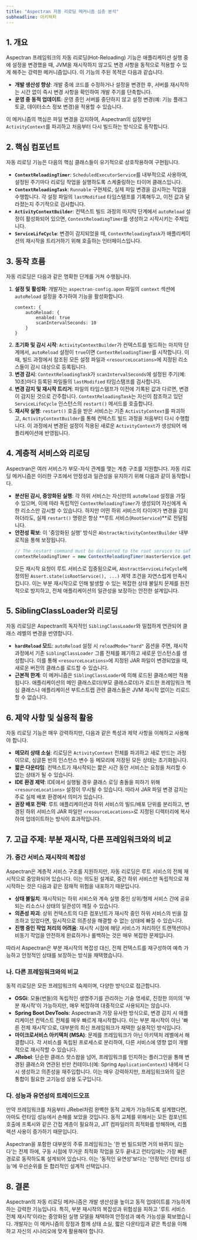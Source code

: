 ```yaml
---
title: "Aspectran 자동 리로딩 메커니즘 심층 분석"
subheadline: 아키텍처
---
```


## 1. 개요

Aspectran 프레임워크의 자동 리로딩(Hot-Reloading) 기능은 애플리케이션 실행 중에 설정을 변경했을 때, JVM을 재시작하지 않고도 변경 사항을 동적으로 적용할 수 있게 해주는 강력한 메커니즘입니다. 이 기능의 주된 목적은 다음과 같습니다.

-   **개발 생산성 향상**: 개발 중에 코드를 수정하거나 설정을 변경한 후, 서버를 재시작하는 시간 없이 즉시 변경 사항을 확인하여 개발 주기를 단축합니다.
-   **운영 중 동적 업데이트**: 운영 중인 서버를 중단하지 않고 설정 변경(예: 기능 플래그 토글, 데이터소스 정보 변경)을 적용할 수 있습니다.

이 메커니즘의 핵심은 파일 변경을 감지하여, Aspectran의 심장부인 `ActivityContext`를 파괴하고 처음부터 다시 빌드하는 방식으로 동작합니다.

## 2. 핵심 컴포넌트

자동 리로딩 기능은 다음의 핵심 클래스들이 유기적으로 상호작용하여 구현됩니다.

-   **`ContextReloadingTimer`**: `ScheduledExecutorService`를 내부적으로 사용하여, 설정된 주기마다 리로딩 작업을 실행하도록 스케줄링하는 타이머 클래스입니다.
-   **`ContextReloadingTask`**: `Runnable` 구현체로, 실제 파일 변경을 감시하는 작업을 수행합니다. 각 설정 파일의 `lastModified` 타임스탬프를 기록해두고, 이전 값과 달라졌는지 주기적으로 검사합니다.
-   **`ActivityContextBuilder`**: 컨텍스트 빌드 과정의 마지막 단계에서 `autoReload` 설정이 활성화되어 있으면, `ContextReloadingTimer`를 생성하고 시작시키는 주체입니다.
-   **`ServiceLifeCycle`**: 변경이 감지되었을 때, `ContextReloadingTask`가 애플리케이션의 재시작을 트리거하기 위해 호출하는 인터페이스입니다.

## 3. 동작 흐름

자동 리로딩은 다음과 같은 명확한 단계를 거쳐 수행됩니다.

1.  **설정 및 활성화**: 개발자는 `aspectran-config.apon` 파일의 `context` 섹션에 `autoReload` 설정을 추가하여 기능을 활성화합니다.
    ```apon
    context: {
        autoReload: {
            enabled: true
            scanIntervalSeconds: 10
        }
    }
    ```
2.  **초기화 및 감시 시작**: `ActivityContextBuilder`가 컨텍스트를 빌드하는 마지막 단계에서, `autoReload` 설정이 `true`이면 `ContextReloadingTimer`를 시작합니다. 이때, 빌드 과정에서 참조된 모든 설정 파일과 `<resourceLocations>`에 지정된 리소스들이 감시 대상으로 등록됩니다.
3.  **변경 감시**: `ContextReloadingTask`가 `scanIntervalSeconds`에 설정된 주기(예: 10초)마다 등록된 파일들의 `lastModified` 타임스탬프를 검사합니다.
4.  **변경 감지 및 재시작 트리거**: 파일의 타임스탬프가 이전에 기록된 값과 다르면, 변경이 감지된 것으로 간주합니다. `ContextReloadingTask`는 자신이 참조하고 있던 `ServiceLifeCycle` 인스턴스의 `restart()` 메서드를 호출합니다.
5.  **재시작 실행**: `restart()` 호출을 받은 서비스는 기존 `ActivityContext`를 파괴하고, `ActivityContextBuilder`를 통해 컨텍스트 빌드 과정을 처음부터 다시 수행합니다. 이 과정에서 변경된 설정이 적용된 새로운 `ActivityContext`가 생성되어 애플리케이션에 반영됩니다.

## 4. 계층적 서비스와 리로딩

Aspectran은 여러 서비스가 부모-자식 관계를 맺는 계층 구조를 지원합니다. 자동 리로딩 메커니즘은 이러한 구조에서 안정성과 일관성을 유지하기 위해 다음과 같이 동작합니다.

-   **분산된 감시, 중앙화된 실행**: 각 하위 서비스는 자신만의 `autoReload` 설정을 가질 수 있으며, 이에 따라 독립적인 `ContextReloadingTimer`가 생성되어 자신에게 속한 리소스만 감시할 수 있습니다. 하지만 어떤 하위 서비스의 타이머가 변경을 감지하더라도, 실제 `restart()` 명령은 항상 **루트 서비스(`RootService`)**로 전달됩니다.
-   **안전성 확보**: 이 '중앙화된 실행' 방식은 `AbstractActivityContextBuilder` 내부 로직을 통해 보장됩니다.
    ```java
    // The restart command must be delivered to the root service to safely reload the entire application.
    contextReloadingTimer = new ContextReloadingTimer(masterService.getRootService().getServiceLifeCycle());
    ```
    모든 재시작 요청이 루트 서비스로 집중됨으로써, `AbstractServiceLifeCycle`에 정의된 `Assert.state(isRootService(), ...)` 제약 조건을 자연스럽게 만족시킵니다. 이는 부분 재시작으로 인해 발생할 수 있는 복잡한 상태 불일치 문제를 원천적으로 방지하고, 전체 애플리케이션의 일관성을 보장하는 안전한 설계입니다.

## 5. SiblingClassLoader와 리로딩

자동 리로딩은 Aspectran의 독자적인 `SiblingClassLoader`와 밀접하게 연관되어 클래스 레벨의 변경을 반영합니다.

-   **`hardReload` 모드**: `autoReload` 설정 시 `reloadMode="hard"` 옵션을 주면, 재시작 과정에서 기존 `SiblingClassLoader` 그룹 전체를 폐기하고 새로운 인스턴스를 생성합니다. 이를 통해 `<resourceLocations>`에 지정된 JAR 파일이 변경되었을 때, 새로운 버전의 클래스를 로드할 수 있습니다.
-   **근본적 한계**: 이 메커니즘은 `SiblingClassLoader`에 의해 로드된 클래스에만 적용됩니다. 애플리케이션의 메인 클래스로더(부모 클래스로더)가 로드한 프레임워크 핵심 클래스나 애플리케이션 부트스트랩 관련 클래스들은 JVM 재시작 없이는 리로드할 수 없습니다.

## 6. 제약 사항 및 실용적 활용

자동 리로딩 기능은 매우 강력하지만, 다음과 같은 특성과 제약 사항을 이해하고 사용해야 합니다.

-   **메모리 상태 소실**: 리로딩은 `ActivityContext` 전체를 파괴하고 새로 만드는 과정이므로, 싱글톤 빈의 인스턴스 변수 등 메모리에 저장된 모든 상태는 초기화됩니다.
-   **짧은 다운타임**: 컨텍스트가 재시작되는 짧은 시간 동안 서비스는 요청을 처리할 수 없는 상태가 될 수 있습니다.
-   **IDE 환경 제약**: IDE에서 실행될 경우 클래스 로딩 충돌을 피하기 위해 `<resourceLocations>` 설정이 무시될 수 있습니다. 따라서 JAR 파일 변경 감지는 주로 실제 배포 환경에서 의미가 있습니다.
-   **권장 배포 전략**: 루트 애플리케이션과 하위 서비스의 빌드/배포 단위를 분리하고, 변경된 하위 서비스의 JAR 파일만 `<resourceLocations>`로 지정된 디렉터리에 복사하여 업데이트하는 방식이 효과적입니다.

## 7. 고급 주제: 부분 재시작, 다른 프레임워크와의 비교

### 가. 중간 서비스 재시작의 복잡성

Aspectran은 계층적 서비스 구조를 지원하지만, 자동 리로딩은 루트 서비스의 전체 재시작으로 중앙화되어 있습니다. 이는 의도된 설계로, 중간 하위 서비스만 독립적으로 재시작하는 것은 다음과 같은 잠재적 위험을 내포하기 때문입니다.

-   **상태 불일치**: 재시작되는 하위 서비스와 계속 실행 중인 상위/형제 서비스 간에 공유되는 리소스나 상태의 일관성이 깨질 수 있습니다.
-   **의존성 파괴**: 상위 컨텍스트의 다른 컴포넌트가 재시작 중인 하위 서비스의 빈을 참조하고 있었다면, 일시적으로 의존성을 해결할 수 없는 상태에 빠질 수 있습니다.
-   **진행 중인 작업 처리의 어려움**: 재시작 시점에 해당 서비스가 처리하던 트랜잭션이나 비동기 작업을 안전하게 완료하거나 롤백하는 것은 매우 복잡한 문제입니다.

따라서 Aspectran은 부분 재시작의 복잡성 대신, 전체 컨텍스트를 재구성하여 예측 가능하고 안정적인 상태를 보장하는 방식을 채택했습니다.

### 나. 다른 프레임워크와의 비교

동적 리로딩은 모든 프레임워크의 숙제이며, 다양한 방식으로 접근합니다.

-   **OSGi**: 모듈(번들)의 독립적인 생명주기를 관리하는 기술 명세로, 진정한 의미의 '부분 재시작'이 가능하지만, 매우 복잡하여 대중적으로 사용되지는 않습니다.
-   **Spring Boot DevTools**: Aspectran과 가장 유사한 방식으로, 변경 감지 시 애플리케이션 컨텍스트 전체를 매우 빠르게 재시작합니다. 이는 부분 재시작이 아닌 '빠른 전체 재시작'으로, 대부분의 최신 프레임워크가 채택한 실용적인 방식입니다.
-   **마이크로서비스 아키텍처 (MSA)**: 문제를 프레임워크가 아닌 아키텍처 레벨에서 해결합니다. 각 서비스를 독립된 프로세스로 분리하여, 다른 서비스에 영향 없이 개별적으로 재시작할 수 있습니다.
-   **JRebel**: 단순한 클래스 핫스왑을 넘어, 프레임워크를 인지하는 플러그인을 통해 변경된 클래스와 연관된 빈만 컨테이너(예: Spring `ApplicationContext`) 내에서 다시 생성하고 의존성을 재주입합니다. 이는 매우 강력하지만, 프레임워크와의 깊은 통합이 필요한 고기능성 상용 도구입니다.

### 다. 성능과 유연성의 트레이드오프

만약 프레임워크를 처음부터 JRebel처럼 완벽한 동적 교체가 가능하도록 설계했다면, 아마도 런타임 성능에서 손해를 보았을 것입니다. 동적 교체를 위해서는 모든 컴포넌트 호출에 프록시와 같은 간접 계층이 필요하고, JIT 컴파일러의 최적화를 방해하며, 리플렉션 사용이 증가하기 때문입니다.

Aspectran을 포함한 대부분의 주류 프레임워크는 '한 번 빌드되면 거의 바뀌지 않는다'는 전제 하에, 구동 시점에 무거운 최적화 작업을 모두 끝내고 런타임에는 가장 빠른 경로로 동작하도록 설계되어 있습니다. 이는 '동적인 유연성'보다는 '안정적인 런타임 성능'에 우선순위를 둔 합리적인 설계적 선택입니다.

## 8. 결론

Aspectran의 자동 리로딩 메커니즘은 개발 생산성을 높이고 동적 업데이트를 가능하게 하는 강력한 기능입니다. 특히, 부분 재시작의 복잡성과 위험성을 피하고 '루트 서비스 전체 재시작'이라는 중앙화된 실행 모델을 채택하여 안정성과 예측 가능성을 확보했습니다. 개발자는 이 메커니즘의 장점과 함께 상태 소실, 짧은 다운타임과 같은 특성을 이해하고 자신의 시나리오에 맞게 활용해야 합니다.
